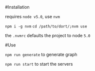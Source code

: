 #Installation

requires `node v5.0`, use `nvm`

`npm i -g nvm`
`cd /path/to/dort/;nvm use`

the `.nvmrc` defaults the project to node `5.0`

#Use

`npm run generate` to generate graph

`npm run start` to start the servers